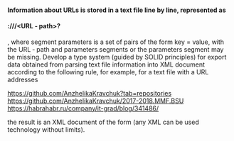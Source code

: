 
#### Information about URLs is stored in a text file line by line, represented as
#### <scheme>://<host>/<URL ‐ path>? <parameters>
, where segment
parameters is a set of pairs of the form key = value, with the URL ‐ path and parameters segments
or the parameters segment may be missing.
Develop a type system (guided by SOLID principles) for
export data obtained from parsing text file information into
XML document according to the following rule, for example, for a text file with a URL
addresses

https://github.com/AnzhelikaKravchuk?tab=repositories
https://github.com/AnzhelikaKravchuk/2017-2018.MMF.BSU
https://habrahabr.ru/company/it-grad/blog/341486/

the result is an XML document of the form (any XML can be used
technology without limits).
